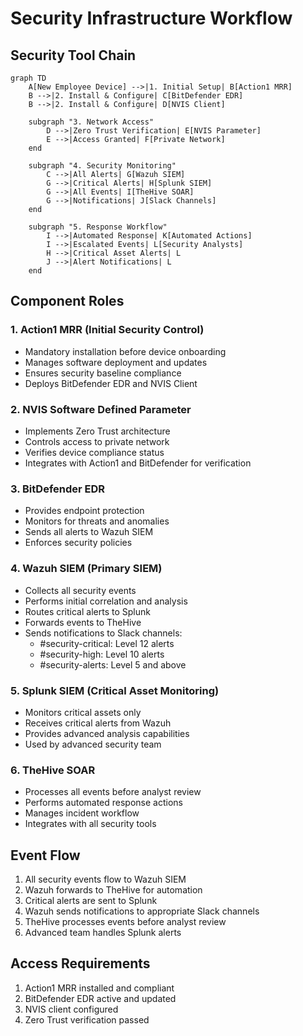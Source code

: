# Security Infrastructure Workflow

## Security Tool Chain
```mermaid
graph TD
    A[New Employee Device] -->|1. Initial Setup| B[Action1 MRR]
    B -->|2. Install & Configure| C[BitDefender EDR]
    B -->|2. Install & Configure| D[NVIS Client]
    
    subgraph "3. Network Access"
        D -->|Zero Trust Verification| E[NVIS Parameter]
        E -->|Access Granted| F[Private Network]
    end
    
    subgraph "4. Security Monitoring"
        C -->|All Alerts| G[Wazuh SIEM]
        G -->|Critical Alerts| H[Splunk SIEM]
        G -->|All Events| I[TheHive SOAR]
        G -->|Notifications| J[Slack Channels]
    end
    
    subgraph "5. Response Workflow"
        I -->|Automated Response| K[Automated Actions]
        I -->|Escalated Events| L[Security Analysts]
        H -->|Critical Asset Alerts| L
        J -->|Alert Notifications| L
    end
```

## Component Roles

### 1. Action1 MRR (Initial Security Control)
- Mandatory installation before device onboarding
- Manages software deployment and updates
- Ensures security baseline compliance
- Deploys BitDefender EDR and NVIS Client

### 2. NVIS Software Defined Parameter
- Implements Zero Trust architecture
- Controls access to private network
- Verifies device compliance status
- Integrates with Action1 and BitDefender for verification

### 3. BitDefender EDR
- Provides endpoint protection
- Monitors for threats and anomalies
- Sends all alerts to Wazuh SIEM
- Enforces security policies

### 4. Wazuh SIEM (Primary SIEM)
- Collects all security events
- Performs initial correlation and analysis
- Routes critical alerts to Splunk
- Forwards events to TheHive
- Sends notifications to Slack channels:
  - #security-critical: Level 12 alerts
  - #security-high: Level 10 alerts
  - #security-alerts: Level 5 and above

### 5. Splunk SIEM (Critical Asset Monitoring)
- Monitors critical assets only
- Receives critical alerts from Wazuh
- Provides advanced analysis capabilities
- Used by advanced security team

### 6. TheHive SOAR
- Processes all events before analyst review
- Performs automated response actions
- Manages incident workflow
- Integrates with all security tools

## Event Flow
1. All security events flow to Wazuh SIEM
2. Wazuh forwards to TheHive for automation
3. Critical alerts are sent to Splunk
4. Wazuh sends notifications to appropriate Slack channels
5. TheHive processes events before analyst review
6. Advanced team handles Splunk alerts

## Access Requirements
1. Action1 MRR installed and compliant
2. BitDefender EDR active and updated
3. NVIS client configured
4. Zero Trust verification passed
